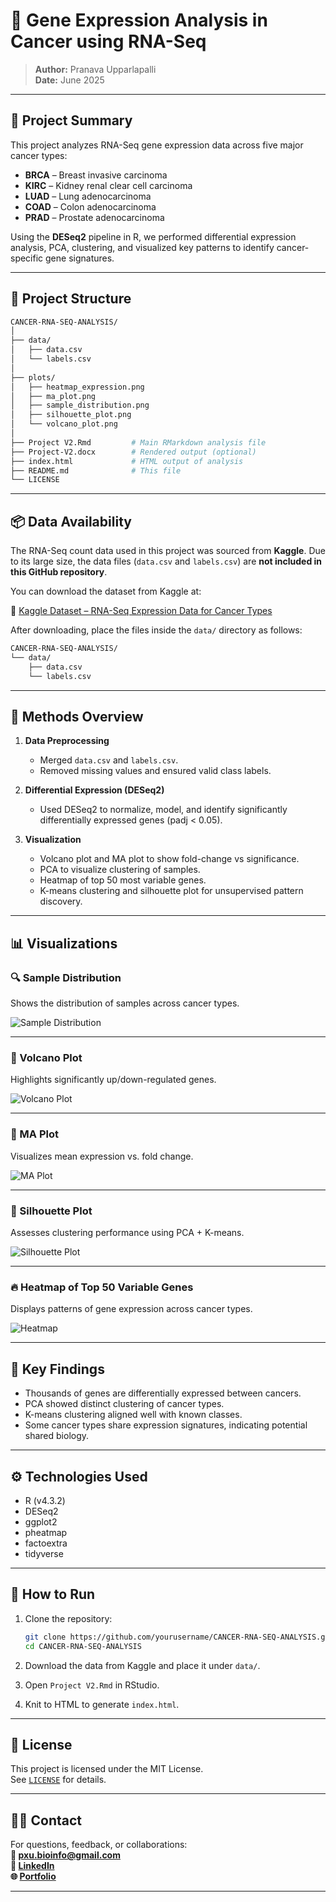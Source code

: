 
# 🧬 Gene Expression Analysis in Cancer using RNA-Seq

> **Author:** Pranava Upparlapalli  
> **Date:** June 2025

---

## 📘 Project Summary

This project analyzes RNA-Seq gene expression data across five major cancer types:

- **BRCA** – Breast invasive carcinoma  
- **KIRC** – Kidney renal clear cell carcinoma  
- **LUAD** – Lung adenocarcinoma  
- **COAD** – Colon adenocarcinoma  
- **PRAD** – Prostate adenocarcinoma  

Using the **DESeq2** pipeline in R, we performed differential expression analysis, PCA, clustering, and visualized key patterns to identify cancer-specific gene signatures.

---

## 📁 Project Structure

```bash
CANCER-RNA-SEQ-ANALYSIS/
│
├── data/
│   ├── data.csv
│   └── labels.csv
│
├── plots/
│   ├── heatmap_expression.png
│   ├── ma_plot.png
│   ├── sample_distribution.png
│   ├── silhouette_plot.png
│   └── volcano_plot.png
│
├── Project V2.Rmd         # Main RMarkdown analysis file
├── Project-V2.docx        # Rendered output (optional)
├── index.html             # HTML output of analysis
├── README.md              # This file
└── LICENSE
```

---

## 📦 Data Availability

The RNA-Seq count data used in this project was sourced from **Kaggle**. Due to its large size, the data files (`data.csv` and `labels.csv`) are **not included in this GitHub repository**.

You can download the dataset from Kaggle at:

🔗 [Kaggle Dataset – RNA-Seq Expression Data for Cancer Types](https://www.kaggle.com/)

After downloading, place the files inside the `data/` directory as follows:

```bash
CANCER-RNA-SEQ-ANALYSIS/
└── data/
    ├── data.csv
    └── labels.csv
```

---

## 🧪 Methods Overview

1. **Data Preprocessing**
   - Merged `data.csv` and `labels.csv`.
   - Removed missing values and ensured valid class labels.

2. **Differential Expression (DESeq2)**
   - Used DESeq2 to normalize, model, and identify significantly differentially expressed genes (padj < 0.05).

3. **Visualization**
   - Volcano plot and MA plot to show fold-change vs significance.
   - PCA to visualize clustering of samples.
   - Heatmap of top 50 most variable genes.
   - K-means clustering and silhouette plot for unsupervised pattern discovery.

---

## 📊 Visualizations

### 🔍 Sample Distribution

Shows the distribution of samples across cancer types.

![Sample Distribution](plots/sample_distribution.png)

---

### 🌋 Volcano Plot

Highlights significantly up/down-regulated genes.

![Volcano Plot](plots/volcano_plot.png)

---

### 🧮 MA Plot

Visualizes mean expression vs. fold change.

![MA Plot](plots/ma_plot.png)

---

### 🔬 Silhouette Plot

Assesses clustering performance using PCA + K-means.

![Silhouette Plot](plots/silhouette_plot.png)

---

### 🔥 Heatmap of Top 50 Variable Genes

Displays patterns of gene expression across cancer types.

![Heatmap](plots/heatmap_expression.png)

---

## 🧠 Key Findings

- Thousands of genes are differentially expressed between cancers.
- PCA showed distinct clustering of cancer types.
- K-means clustering aligned well with known classes.
- Some cancer types share expression signatures, indicating potential shared biology.

---

## ⚙️ Technologies Used

- R (v4.3.2)
- DESeq2
- ggplot2
- pheatmap
- factoextra
- tidyverse

---

## 📝 How to Run

1. Clone the repository:
   ```bash
   git clone https://github.com/yourusername/CANCER-RNA-SEQ-ANALYSIS.git
   cd CANCER-RNA-SEQ-ANALYSIS
   ```

2. Download the data from Kaggle and place it under `data/`.

3. Open `Project V2.Rmd` in RStudio.

4. Knit to HTML to generate `index.html`.

---

## 📃 License

This project is licensed under the MIT License.  
See [`LICENSE`](LICENSE) for details.

---

## 🙋‍♂️ Contact

For questions, feedback, or collaborations:  
**📧 pxu.bioinfo@gmail.com**  
**🔗 [LinkedIn](https://www.linkedin.com/in/pranava-u)**  
**🌐 [Portfolio](https://bit-2310.github.io/portfolio/)**

---
